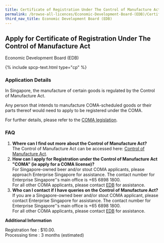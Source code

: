 ```yaml
---
title: Certificate of Registration Under The Control of Manufacture Act
permalink: /browse-all-licences/Economic-Development-Board-(EDB)/Certificate-of-Registration-Under-The-Control-of-Manufacture-Act
third_nav_title: Economic Development Board (EDB)
---
```


## Apply for Certificate of Registration Under The Control of Manufacture Act

Economic Development Board (EDB)

{% include spcp-text.html type="cp" %}

<H3>Application Details</H3>

<p>In Singapore, the manufacture of certain goods is regulated by the Control of Manufacture Act.</p>
<p>Any person that intends to manufacture COMA-scheduled goods or their parts thereof would need to apply to be registered under the COMA.</p>
<p>For further details, please refer to the <a href="https://sso.agc.gov.sg/Act/CMA1959" target="_blank" rel="noopener">COMA legislation</a>.</p>
<h3>FAQ</h3>
<ol>
<li><strong>Where can I find out more about the Control of Manufacture Act?</strong><br />The Control of Manufacture Act can be accessed here: <a href="https://sso.agc.gov.sg/Act/CMA1959" target="_blank" rel="noopener">Control of Manufacture Act</a>.</li>
<li><strong>How can I apply for Registration under the Control of Manufacture Act "COMA" (ie apply for a COMA license)?<br /></strong>For Singapore-owned beer and/or stout COMA applicants, please approach Enterprise Singapore for assistance. The contact number for Enterprise Singapore''s main office is +65 6898 1800.<br />For all other COMA applicants, please contact <a title="" href="https://www.edb.gov.sg/en/contact/contact-us.html" target="_blank" rel="noopener">EDB</a> for assistance.</li>
<li><strong>Who can I contact if I have queries on the Control of Manufacture Act?<br /></strong>If you are a Singapore-owned beer and/or stout COMA applicant, please contact Enterprise Singapore for assistance. The contact number for Enterprise Singapore''s main office is +65 6898 1800.<br />For all other COMA applicants, please contact <a title="" href="https://www.edb.gov.sg/en/contact/contact-us.html" target="_blank" rel="noopener">EDB</a> for assistance.</li>
</ol>

<strong>Additional Information</strong>

<p>Registration fee : $10.00.<br />Processing time : 3 months (estimated)</p>

